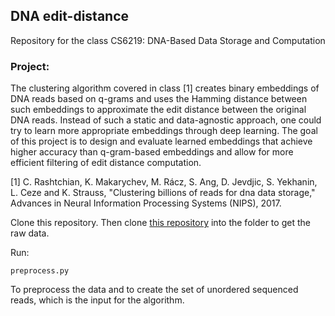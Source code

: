 ## DNA edit-distance

Repository for the class CS6219: DNA-Based Data Storage and Computation


### Project:
The clustering algorithm covered in class [1] creates binary embeddings of DNA reads
based on q-grams and uses the Hamming distance between such embeddings to
approximate the edit distance between the original DNA reads. Instead of such a static
and data-agnostic approach, one could try to learn more appropriate embeddings
through deep learning. The goal of this project is to design and evaluate learned
embeddings that achieve higher accuracy than q-gram-based embeddings and allow
for more efficient filtering of edit distance computation.

[1] C. Rashtchian, K. Makarychev, M. Rácz, S. Ang, D. Jevdjic, S. Yekhanin, L. Ceze and K.
Strauss, "Clustering billions of reads for dna data storage," Advances in Neural
Information Processing Systems (NIPS), 2017.


Clone this repository.
Then clone [this repository](https://github.com/microsoft/clustered-nanopore-reads-dataset) into the folder to get the raw data.

Run:

``` preprocess.py ```

To preprocess the data and to create the set of unordered sequenced reads, which is the input for the algorithm.
